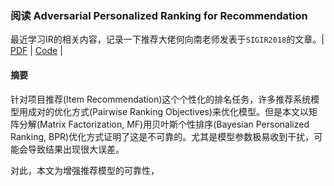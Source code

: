 ### 阅读 Adversarial Personalized Ranking for Recommendation

最近学习IR的相关内容，记录一下推荐大佬何向南老师发表于`SIGIR2018`的文章。| [PDF](https://arxiv.org/abs/1808.03908) | [Code](https://github.com/hexiangnan/adversarial_personalized_ranking) |

#### 摘要

针对项目推荐(Item Recommendation)这个个性化的排名任务，许多推荐系统模型用成对的优化方式(Pairwise Ranking Objectives)来优化模型。但是本文以矩阵分解(Matrix Factorization, MF)用贝叶斯个性排序(Bayesian Personalized Ranking, BPR)优化方式证明了这是不可靠的。尤其是模型参数极易收到干扰，可能会导致结果出现很大误差。

对此，本文为增强推荐模型的可靠性，
